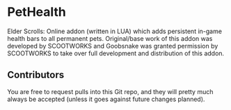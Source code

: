 # PetHealth
Elder Scrolls: Online addon (written in LUA) which adds persistent in-game health bars to all permanent pets. Original/base work of this addon was developed by SCOOTWORKS and Goobsnake was granted permission by SCOOTWORKS to take over full development and distribution of this addon.

## Contributors

You are free to request pulls into this Git repo, and they will pretty much always be accepted (unless it goes against future changes planned). 